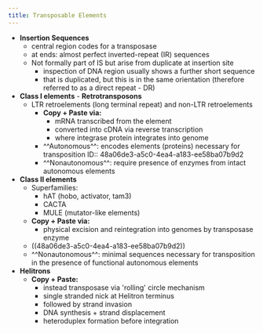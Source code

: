 ```yaml
---
title: Transposable Elements
---
```


- **Insertion Sequences**
	- central region codes for a transposase
	- at ends: almost perfect inverted-repeat (IR) sequences
	- Not formally part of IS but arise from duplicate at insertion site
		- inspection of DNA region usually shows a further short sequence
		- that is duplicated, but this is in the same orientation (therefore referred to as a direct repeat - DR)
- **Class I elements** - **Retrotransposons**
	- LTR retroelements (long terminal repeat) and non-LTR retroelements
		- **Copy + Paste via:**
			- mRNA transcribed from the element
			- converted into cDNA via reverse transcription
			- where integrase protein integrates into genome
		- ^^Autonomous^^: encodes elements (proteins) necessary for transposition
		  ID:: 48a06de3-a5c0-4ea4-a183-ee58ba07b9d2
		- ^^Nonautonomous^^: require presence of enzymes from intact autonomous elements
- **Class II elements**
	- Superfamilies:
		- hAT (hobo, activator, tam3)
		- CACTA
		- MULE (mutator-like elements)
	- **Copy + Paste via:**
		- physical excision and reintegration into genomes by transposase enzyme
	- ((48a06de3-a5c0-4ea4-a183-ee58ba07b9d2))
	- ^^Nonautonomous^^: minimal sequences necessary for transposition in the presence of functional autonomous elements
- **Helitrons**
	- **Copy + Paste:**
		- instead transposase via 'rolling' circle mechanism
		- single stranded nick at Helitron terminus
		- followed by strand invasion
		- DNA synthesis + strand displacement
		- heteroduplex formation before integration